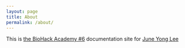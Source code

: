 ```yaml
---
layout: page
title: About
permalink: /about/
---
```


This is [the BioHack Academy #6](https://academy.waag.org/en/programme/biohack-academy/) documentation site for [June Yong Lee](http://www.juneyonglee.com)
